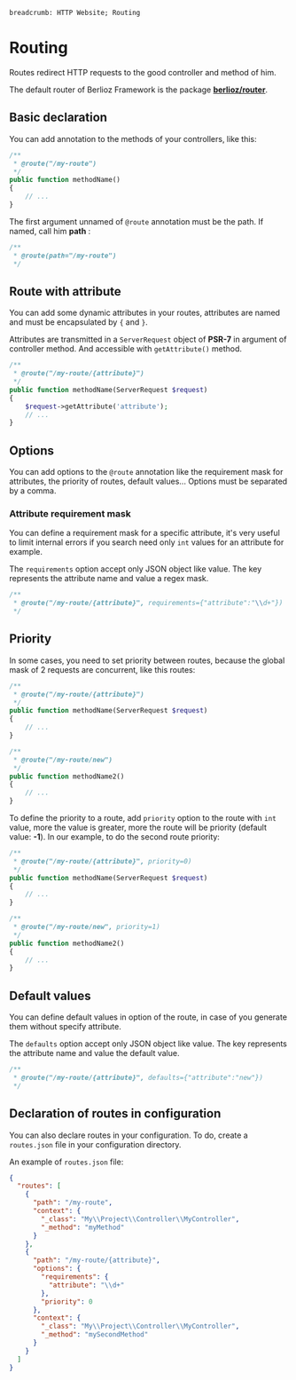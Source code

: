 ```index
breadcrumb: HTTP Website; Routing
```

# Routing

Routes redirect HTTP requests to the good controller and method of him.

The default router of Berlioz Framework is the package [**berlioz/router**](https://github.com/BerliozFramework/Router).

## Basic declaration

You can add annotation to the methods of your controllers, like this:

```php
/**
 * @route("/my-route")
 */
public function methodName()
{
    // ...
}
```

The first argument unnamed of `@route` annotation must be the path. If named, call him **path** :

```php
/**
 * @route(path="/my-route")
 */
```

## Route with attribute

You can add some dynamic attributes in your routes, attributes are named and must be encapsulated by `{` and `}`.

Attributes are transmitted in a `ServerRequest` object of **PSR-7** in argument of controller method. And accessible with `getAttribute()` method.

```php
/**
 * @route("/my-route/{attribute}")
 */
public function methodName(ServerRequest $request)
{
    $request->getAttribute('attribute');
    // ...
}
```

## Options

You can add options to the `@route` annotation like the requirement mask for attributes, the priority of routes, default values...
Options must be separated by a comma.

### Attribute requirement mask

You can define a requirement mask for a specific attribute, it's very useful to limit internal errors if you search need only `int` values for an attribute for example.

The `requirements` option accept only JSON object like value. The key represents the attribute name and value a regex mask.

```php
/**
 * @route("/my-route/{attribute}", requirements={"attribute":"\\d+"})
 */
```

## Priority

In some cases, you need to set priority between routes, because the global mask of 2 requests are concurrent, like this routes:

```php
/**
 * @route("/my-route/{attribute}")
 */
public function methodName(ServerRequest $request)
{
    // ...
}

/**
 * @route("/my-route/new")
 */
public function methodName2()
{
    // ...
}
```

To define the priority to a route, add `priority` option to the route with `int` value, more the value is greater, more the route will be priority (default value: **-1**).
In our example, to do the second route priority:

```php
/**
 * @route("/my-route/{attribute}", priority=0)
 */
public function methodName(ServerRequest $request)
{
    // ...
}

/**
 * @route("/my-route/new", priority=1)
 */
public function methodName2()
{
    // ...
}
```

## Default values

You can define default values in option of the route, in case of you generate them without specify attribute.

The `defaults` option accept only JSON object like value. The key represents the attribute name and value the default value.

```php
/**
 * @route("/my-route/{attribute}", defaults={"attribute":"new"})
 */
```

## Declaration of routes in configuration

You can also declare routes in your configuration. To do, create a `routes.json` file in your configuration directory.

An example of `routes.json` file:

```json
{
  "routes": [
    {
      "path": "/my-route",
      "context": {
        "_class": "My\\Project\\Controller\\MyController",
        "_method": "myMethod"
      }
    },
    {
      "path": "/my-route/{attribute}",
      "options": {
        "requirements": {
          "attribute": "\\d+"
        },
        "priority": 0
      },
      "context": {
        "_class": "My\\Project\\Controller\\MyController",
        "_method": "mySecondMethod"
      }
    }
  ]
}
```